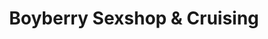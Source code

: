 ---
title: "Boyberry Sexshop & Cruising"
url: /barcelona/boyberry-sexshop-und-cruising/
shop: Erotik
---